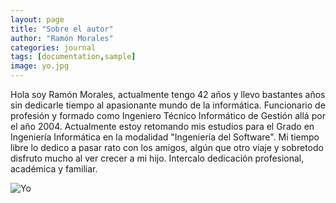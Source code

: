 ```yaml
---
layout: page
title: "Sobre el autor"
author: "Ramón Morales"
categories: journal
tags: [documentation,sample]
image: yo.jpg
---
```


Hola soy Ramón Morales, actualmente tengo 42 años y llevo bastantes años sin dedicarle tiempo al apasionante mundo de la informática. Funcionario de profesión y formado como Ingeniero Técnico Informático de Gestión allá por el año 2004. Actualmente estoy retomando mis estudios para el Grado en Ingeniería Informática en la modalidad "Ingeniería del Software". Mi tiempo libre lo dedico a pasar rato con los amigos, algún que otro viaje y sobretodo disfruto mucho al ver crecer a mi hijo. Intercalo dedicación profesional, académica y familiar.

![Yo]({{site.baseurl}}/assets/img/yo.jpg)
